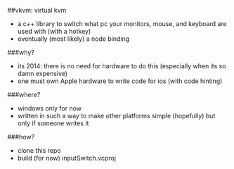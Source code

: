 ##vkvm: virtual kvm

+ a c++ library to switch what pc your monitors, mouse, and keyboard are used with (with a hotkey)
+ eventually (most likely) a node binding

###why?

+ its 2014: there is no need for hardware to do this (especially when its so damn expensive)
+ one must own Apple hardware to write code for ios (with code hinting)

###where?

+ windows only for now
+ written in such a way to make other platforms simple (hopefully) but only if someone writes it

###how?

+ clone this repo
+ build (for now) inputSwitch.vcproj




